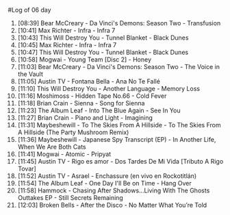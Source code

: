 #Log of 06 day

1. [08:39] Bear McCreary - Da Vinci's Demons: Season Two - Transfusion
1. [10:41] Max Richter - Infra - Infra 7
1. [10:43] This Will Destroy You - Tunnel Blanket - Black Dunes
1. [10:45] Max Richter - Infra - Infra 7
1. [10:47] This Will Destroy You - Tunnel Blanket - Black Dunes
1. [10:58] Mogwai - Young Team [Disc 2] - Honey
1. [11:03] Bear McCreary - Da Vinci's Demons: Season Two - The Voice in the Vault
1. [11:05] Austin TV - Fontana Bella - Ana No Te Fallé
1. [11:10] This Will Destroy You - Another Language - Memory Loss
1. [11:16] Moshimoss - Hidden Tape No.66 - Cold Fever
1. [11:18] Brian Crain - Sienna - Song for Sienna
1. [11:23] The Album Leaf - Into The Blue Again - See In You
1. [11:27] Brian Crain - Piano and Light - Imagining
1. [11:31] Maybeshewill - To The Skies From A Hillside - To The Skies From A Hillside (The Party Mushroom Remix)
1. [11:36] Maybeshewill - Japanese Spy Transcript (EP) - In Another Life, When We Are Both Cats
1. [11:41] Mogwai - Atomic - Pripyat
1. [11:45] Austin TV - Rigo es amor - Dos Tardes De Mi Vida [Tributo A Rigo Tovar]
1. [11:52] Austin TV - Asrael - Enchassure (en vivo en Rockotitlán)
1. [11:54] The Album Leaf - One Day I'll Be on Time - Hang Over
1. [11:58] Hammock - Chasing After Shadows...Living With The Ghosts Outtakes EP - Still Secrets Remaining
1. [12:03] Broken Bells - After the Disco - No Matter What You’re Told
